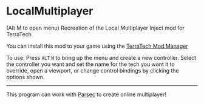 # LocalMultiplayer
(Alt M to open menu) Recreation of the Local Multiplayer Inject mod for TerraTech

You can install this mod to your game using the [TerraTech Mod Manager](https://github.com/aceba1/terratech-mod-manager/)

To use: Press `ALT` `M` to bring up the menu and create a new controller. Select the controller you want and set the name for the tech you want it to override, open a viewport, or change control bindings by clicking the options shown.

-----
This program can work with [Parsec](https://parsecgaming.com) to create online multiplayer!

